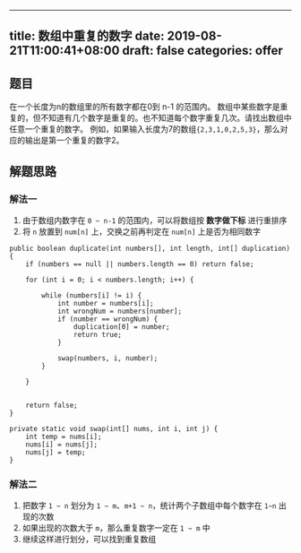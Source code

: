 
---
title: 数组中重复的数字
date: 2019-08-21T11:00:41+08:00
draft: false
categories: offer
---


## 题目

在一个长度为n的数组里的所有数字都在0到 n-1 的范围内。 数组中某些数字是重复的，但不知道有几个数字是重复的。也不知道每个数字重复几次。请找出数组中任意一个重复的数字。 例如，如果输入长度为7的数组`{2,3,1,0,2,5,3}`，那么对应的输出是第一个重复的数字2。

## 解题思路

### 解法一

  1. 由于数组内数字在 `0 ~ n-1` 的范围内，可以将数组按 **数字做下标** 进行重排序
  2. 将 `n` 放置到 `num[n]` 上，交换之前再判定在 `num[n]` 上是否为相同数字

```
public boolean duplicate(int numbers[], int length, int[] duplication) {
    if (numbers == null || numbers.length == 0) return false;

    for (int i = 0; i < numbers.length; i++) {

        while (numbers[i] != i) {
            int number = numbers[i];
            int wrongNum = numbers[number];
            if (number == wrongNum) {
                duplication[0] = number;
                return true;
            }

            swap(numbers, i, number);
        }

    }


    return false;
}

private static void swap(int[] nums, int i, int j) {
    int temp = nums[i];
    nums[i] = nums[j];
    nums[j] = temp;
}
```

### 解法二

  1. 把数字 `1 ~ n` 划分为 `1 ~ m`、`m+1 ~ n`，统计两个子数组中每个数字在 `1~n` 出现的次数
  2. 如果出现的次数大于 `m`，那么重复数字一定在 `1 ~ m` 中
  3. 继续这样进行划分，可以找到重复数组
